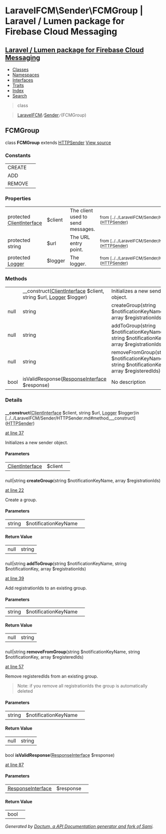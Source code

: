 # LaravelFCM\Sender\FCMGroup | Laravel / Lumen package for Firebase Cloud Messaging    

## [Laravel / Lumen package for Firebase Cloud Messaging](../../index.md)

- [Classes](../../classes.md)
- [Namespaces](../../namespaces.md)
- [Interfaces](../../interfaces.md)
- [Traits](../../traits.md)
- [Index](../../doc-index.md)
- [Search](../../search.md)

>class

>    [LaravelFCM](../../LaravelFCM.md)` / `[Sender](../../LaravelFCM/Sender.md)` / `(FCMGroup)
## FCMGroup

class **FCMGroup**        extends [<abbr title="LaravelFCM\Sender\HTTPSender">HTTPSender</abbr>](../../LaravelFCM/Sender/HTTPSender.md) [View source](https://github.com/code-lts/Laravel-FCM/blob/main/src/Sender/FCMGroup.php)






### Constants

|   |   |
|---|---|
|CREATE||
|ADD||
|REMOVE||

### Properties

|   |   |   |   |
|---|---|---|---|
|<a name="property_client"></a>protected <abbr title="GuzzleHttp\ClientInterface">ClientInterface</abbr>|$client|The client used to send messages.|<small>from&nbsp;[../../LaravelFCM/Sender/HTTPSender.md#property_client](<abbr title="LaravelFCM\Sender\HTTPSender">HTTPSender</abbr>)</small>|
|<a name="property_url"></a>protected string|$url|The URL entry point.|<small>from&nbsp;[../../LaravelFCM/Sender/HTTPSender.md#property_url](<abbr title="LaravelFCM\Sender\HTTPSender">HTTPSender</abbr>)</small>|
|<a name="property_logger"></a>protected <abbr title="Monolog\Logger">Logger</abbr>|$logger|The logger.|<small>from&nbsp;[../../LaravelFCM/Sender/HTTPSender.md#property_logger](<abbr title="LaravelFCM\Sender\HTTPSender">HTTPSender</abbr>)</small>|
### Methods

|   |   |   |   |
|---|---|---|---|
||<a name="#method___construct"></a>__construct(<abbr title="GuzzleHttp\ClientInterface">ClientInterface</abbr> $client, string $url, <abbr title="Monolog\Logger">Logger</abbr> $logger)|Initializes a new sender object.|from&nbsp;[../../LaravelFCM/Sender/HTTPSender.md#method___construct](<abbr title="LaravelFCM\Sender\HTTPSender">HTTPSender</abbr>)|
|null|string|<a name="#method_createGroup"></a>createGroup(string $notificationKeyName, array $registrationIds)|Create a group.||
|null|string|<a name="#method_addToGroup"></a>addToGroup(string $notificationKeyName, string $notificationKey, array $registrationIds)|Add registrationIds to an existing group.||
|null|string|<a name="#method_removeFromGroup"></a>removeFromGroup(string $notificationKeyName, string $notificationKey, array $registeredIds)|Remove registeredIds from an existing group.||
|bool|<a name="#method_isValidResponse"></a>isValidResponse(<abbr title="Psr\Http\Message\ResponseInterface">ResponseInterface</abbr> $response)|No description||


### Details
<a name id="method___construct"></a>

### 
  **__construct**(<abbr title="GuzzleHttp\ClientInterface">ClientInterface</abbr> $client, string $url, <abbr title="Monolog\Logger">Logger</abbr> $logger)in [../../LaravelFCM/Sender/HTTPSender.md#method___construct](<abbr title="LaravelFCM\Sender\HTTPSender">HTTPSender</abbr>)

[at line 37](https://github.com/code-lts/Laravel-FCM/blob/main/src/Sender/HTTPSender.php#L37)

Initializes a new sender object.        

#### Parameters

|   |   |   |
|---|---|---|
|<abbr title="GuzzleHttp\ClientInterface">ClientInterface</abbr>|$client||string|$url||<abbr title="Monolog\Logger">Logger</abbr>|$logger|
<a name id="method_createGroup"></a>

### 
 null|string **createGroup**(string $notificationKeyName, array $registrationIds)

[at line 22](https://github.com/code-lts/Laravel-FCM/blob/main/src/Sender/FCMGroup.php#L22)

Create a group.        

#### Parameters

|   |   |   |
|---|---|---|
|string|$notificationKeyName||array|$registrationIds|

#### Return Value

|   |   |
|---|---|
|null|string|notification_key

<a name id="method_addToGroup"></a>

### 
 null|string **addToGroup**(string $notificationKeyName, string $notificationKey, array $registrationIds)

[at line 39](https://github.com/code-lts/Laravel-FCM/blob/main/src/Sender/FCMGroup.php#L39)

Add registrationIds to an existing group.        

#### Parameters

|   |   |   |
|---|---|---|
|string|$notificationKeyName||string|$notificationKey||array|$registrationIds|registrationIds to add

#### Return Value

|   |   |
|---|---|
|null|string|notification_key

<a name id="method_removeFromGroup"></a>

### 
 null|string **removeFromGroup**(string $notificationKeyName, string $notificationKey, array $registeredIds)

[at line 57](https://github.com/code-lts/Laravel-FCM/blob/main/src/Sender/FCMGroup.php#L57)

Remove registeredIds from an existing group.        <blockquote>
  <p>Note: if you remove all registrationIds the group is automatically deleted</p>
</blockquote>


#### Parameters

|   |   |   |
|---|---|---|
|string|$notificationKeyName||string|$notificationKey||array|$registeredIds|registrationIds to remove

#### Return Value

|   |   |
|---|---|
|null|string|notification_key

<a name id="method_isValidResponse"></a>

### 
 bool **isValidResponse**(<abbr title="Psr\Http\Message\ResponseInterface">ResponseInterface</abbr> $response)

[at line 87](https://github.com/code-lts/Laravel-FCM/blob/main/src/Sender/FCMGroup.php#L87)



#### Parameters

|   |   |   |
|---|---|---|
|<abbr title="Psr\Http\Message\ResponseInterface">ResponseInterface</abbr>|$response|

#### Return Value

|   |   |
|---|---|
|bool|

_Generated by [Doctum, a API Documentation generator and fork of Sami](https://github.com/code-lts/doctum)._